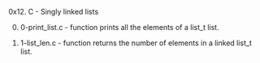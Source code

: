 0x12. C - Singly linked lists

0. 0-print_list.c - function prints all the elements of a list_t list.

1. 1-list_len.c - function returns the number of elements in a linked list_t list.
